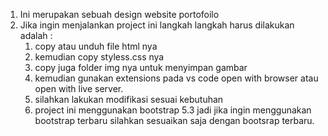 1. Ini merupakan sebuah design website portofoilo
2. Jika ingin menjalankan project ini langkah langkah harus dilakukan adalah :
   1. copy atau unduh file html nya
   2. kemudian copy styless.css nya
   3. copy juga folder img nya untuk menyimpan gambar
   4. kemudian gunakan extensions pada vs code open with browser atau open with live server.
   5. silahkan lakukan modifikasi sesuai kebutuhan
   6. project ini menggunakan bootstrap 5.3 jadi jika ingin menggunakan bootstrap terbaru silahkan sesuaikan saja dengan bootsrap terbaru.
